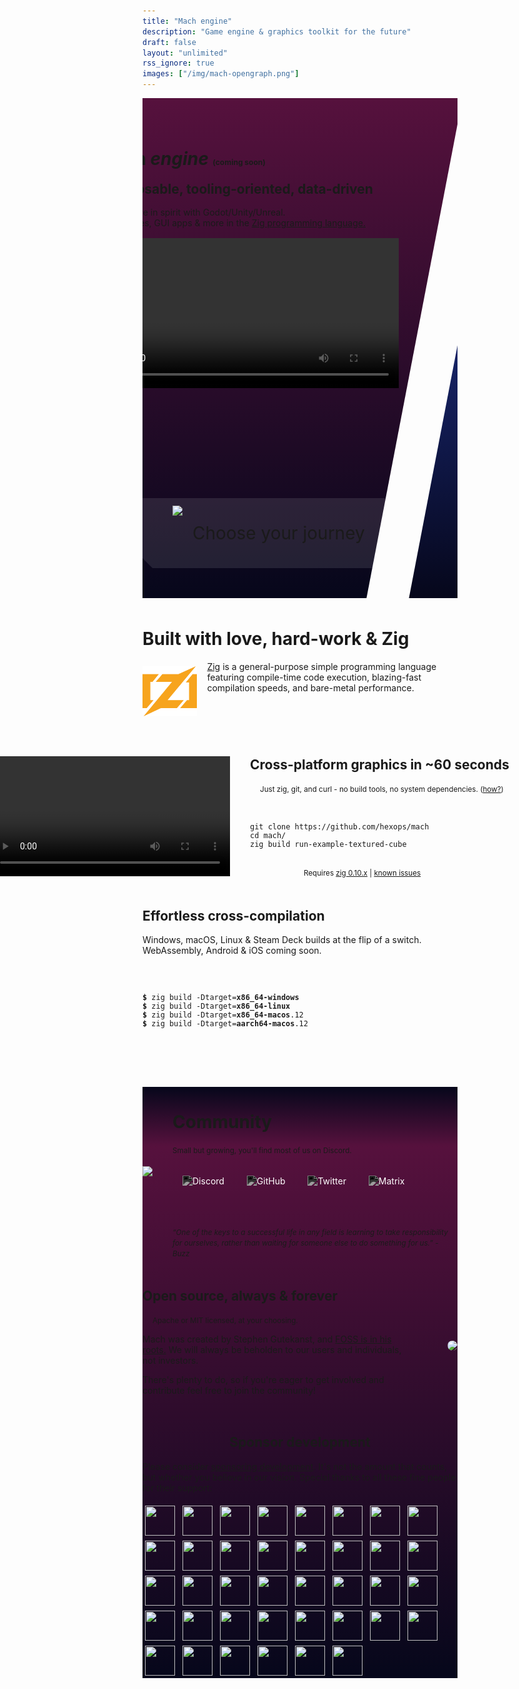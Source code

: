 ```yaml
---
title: "Mach engine"
description: "Game engine & graphics toolkit for the future"
draft: false
layout: "unlimited"
rss_ignore: true
images: ["/img/mach-opengraph.png"]
---
```


<style>
    .p-warning {
        text-align: center;
        padding: 0;
        padding-top: 0.5rem;
        padding-bottom: 0.5rem;
        background: red;
    }

    .p-section {
        display: flex;
        flex-direction: row;
        margin-top: 3rem;
        align-items: center;
        justify-content: center;
    }

    .p-section-highlight {
        margin-top: 4rem;
        margin-bottom: 2rem;
    }

    .p-section-right {
        margin-left: 1rem;
    }

    .p-img-left {
        height: 10rem;
        margin-left: 4.5rem;
    }

    .p-img-right {
        height: 10rem;
        margin-right: 4.5rem;
    }

    .p-img-small {
        height: 6rem;
    }

    .p-logo {
        margin-right: 3rem;
        margin-top: 2rem;
    }

    .p-logo > img {
        height: 10rem;
        width: 100%;
    }

    .p-early-stages-left {
        text-align: right;
        padding-right: 2rem;
        border-right: 1px solid gray;
        height: 12rem;
        justify-content: center;
        display: flex;
        flex-direction: column;
    }

    .p-early-stages-right {
        text-align: left;
    }

    h2 {
        text-align: left;
        margin-top: 0;
    }

    .p-section.sponsors img {
        width: 3rem;
        height: 3rem;
        margin: 0.25rem;
    }

    @media (max-width: 700px) {
        .p-warning {
            margin-top: 0;
        }
        .p-logo {
            margin: auto;
            margin-top: 0;
            margin-bottom: -2rem;
        }
        .p-logo img {
            margin-top: -1rem;
        }
        .p-section {
            margin-top: 4rem;
            flex-direction: column;
        }
        .p-section h2 {
            text-align: center;
        }
        .p-section-right {
            margin-left: 0;
        }
        .p-section small {
            margin: 0;
            display: block;
            text-align: center;
        }
        .p-img-left {
            margin: auto;
            margin-top: 2rem;
            margin-bottom: -1rem;
            height: 6rem;
        }
        .p-img-right {
            margin: auto;
            margin-bottom: 2rem;
            margin-top: -1rem;
            height: 6rem;
        }

        .p-section.sponsors > div > div {
            text-align: center !important;
        }

        .p-section.sponsors > img {
            position: relative;
            left: -1rem;
            top: 3rem;
        }

        .p-early-stages-left {
            border: 0;
            padding: 0;
            height: auto;
        }

        .p-early-stages-left > p {
            font-size: 83%; /* <small> */
        }

        .p-section.get-involved > div {
            width: auto !important;
        }

        .p-section.get-involved > div > p {
            text-align: center;
        }

        .p-section.get-involved > div:nth-child(2) {
            margin: auto !important;
            margin-top: 2rem !important;
        }

        .p-section iframe {
            width: 100%;
            height: 15rem;
        }
    }

    .choose-your-journey {
        width: 100%;
        overflow: hidden;
    }

    .navbar {
        z-index: 1;
        background: rgba(255, 255, 255, 0.1);
        backdrop-filter: blur(0.5rem);
    }

    #content {
        margin-top: -3.3rem;
    }

    .choose-your-journey > .options {
        display: flex;
    }

    .choose-your-journey .engine,
    .choose-your-journey .core {
        flex-grow: 0; /* do not grow   - initial value: 0 */
        flex-shrink: 0; /* do not shrink - initial value: 1 */
        flex-basis: 60%; /* width/height  - initial value: auto */
        display: flex;
        flex-direction: column;
        height: 50rem;
    }

    .choose-your-journey .content > h1 {
        margin-top: 3rem;
    }

    .choose-your-journey .content > h2 {
        margin-bottom: 1rem;
    }

    .choose-your-journey .content > video {
        width: 30rem;
        margin-top: 1rem;
        margin-bottom: 1rem;
    }

    .choose-your-journey .engine > .content,
    .choose-your-journey .core > .content {
        display: flex;
        flex-direction: column;
        text-align: left;
        margin-top: 2rem;
    }

    .choose-your-journey .core > .content {
        align-items: flex-end;
        position: relative;
        left: 25%;
        margin-right: 2rem;
        align-self: start;
    }

    .choose-your-journey .engine > .content {
        margin-left: 2rem;
        align-self: end;
        position: relative;
        right: 20%;
    }

    .choose-your-journey .engine {
        background: linear-gradient(180deg, #56113d 0%, #06071b 100%);
        clip-path: polygon(0 0, 100% 0, 70% 100%, 0% 100%);
    }

    .choose-your-journey .core {
        background: linear-gradient(180deg, #263fb2 0%, #06071b 100%);
        clip-path: polygon(30% 0, 100% 0, 100% 100%, 0% 100%);
        position: relative;
        left: -17%;
    }

    .community {
        background: linear-gradient(180deg, #06071b 0%, #56113d 10%, #06071b 100%);
    }

    img.p-community-icon {
        height: 100%;
        /* https://codepen.io/sosuke/pen/Pjoqqp */
        filter: invert(100%) sepia(100%) saturate(0%) hue-rotate(143deg) brightness(105%) contrast(104%);
    }

    a.p-community-icon {
        padding: 1rem;
        display: inline-block;
        height: 3rem;
        text-decoration: none;
    }

    a.p-community-icon:hover,
    a.p-community-icon:active {
        background: rgba(255, 255, 255, 0.11);
    }

    .zero-height {
        height: 0;
        position: relative;
        z-index: 1;
        top: -10rem;
    }

    .zero-height img {
        height: 5rem;
        position: relative;
        top: -0.25rem;
        margin-right: 1rem;
    }

    .zero-height .big-button {
        height: 3rem;
    }

    .big-button {
        display: inline-flex;
        align-items: center;
        text-decoration: none;
        line-height: 3rem;
        padding: 2rem;
        padding-right: 3rem;
        padding-left: 3rem;
        filter: brightness(100%);
        font-size: 200%;
        backdrop-filter: blur(0);
    }

    .big-button:before {
        position: absolute;
        z-index: -1;
        top: 0;
        right: 0;
        bottom: 0;
        left: 0;
        background: rgba(255, 255, 255, 0.1);
        backdrop-filter: blur(0.5rem);

        clip-path: polygon(0 0, calc(100% - 1rem) 0, 100% 1rem, 100% 100%, 1rem 100%, 0 calc(100% - 1rem));
        content: "";
    }

    .big-button:hover,
    .big-button:active {
        filter: drop-shadow(0 0 1rem #f784f2);
    }
</style>

<div class="choose-your-journey">
    <div class="options">
        <div class="engine">
            <div class="content">
                <h1>Mach <em>engine</em> <span style="font-size: 12px;">(coming soon)</span></h1>
                <h2>Composable, tooling-oriented, data-driven</h2>
                <span>Competitive in spirit with Godot/Unity/Unreal.</span>
                <span>Build games, GUI apps & more in the <a href="https://ziglang.org/">Zig programming language.</a></span>
                <video autoplay loop>
                    <source src="https://user-images.githubusercontent.com/3173176/164985604-8f86fac1-68aa-4f64-a33f-1f7f45219d31.mp4" type="video/mp4" />
                </video>
            </div>
        </div>
        <div class="core">
            <div class="content">
                <h1 align="center">Mach <em>core</em></h1>
                <h2>Window/Input/GPU, nothing else</h2>
                <span>Comparable to SDL/GLFW; but <em>truly</em> cross-platform.</span>
                <span>Desktop, Web (soon), and Mobile (future). Zig & C API.</span>
                <video autoplay loop>
                    <source src="https://user-images.githubusercontent.com/3173176/163732353-14657abc-d8d6-4367-847f-2b06821a1727.mp4" type="video/mp4" />
                </video>
            </div>
        </div>
    </div>
    <div class="zero-height">
        <a href="/docs" class="big-button">
            <img src="/img/wrench.svg" />
            Choose your journey
        </a>
    </div>
</div>

<div class="p-section">
    <div style="text-align: left;">
        <h1 style="margin-top: 0;">Built with love, hard-work & Zig</h1>
        <img style="float: left; height: 5rem; margin-right: 1rem; margin-top: 0.5rem;" src="https://raw.githubusercontent.com/ziglang/logo/6446ba8e37a0651da720d8869e1ce9264fa0c0b9/zig-mark.svg" />
        <p><a href="https://ziglang.org">Zig</a> is a general-purpose simple programming language featuring compile-time code execution, blazing-fast compilation speeds, and bare-metal performance.</p>
    </div>
</div>

<div class="p-section p-section-highlight">
    <a style="margin-right: 1rem;" href="https://user-images.githubusercontent.com/3173176/164985623-93e01957-a86b-4607-827d-2a6cda32a409.mp4">
        <video autoplay loop style="width: 24rem;">
            <source src="https://user-images.githubusercontent.com/3173176/164985623-93e01957-a86b-4607-827d-2a6cda32a409.mp4" type="video/mp4" />
        </video>
    </a>
    <div class="p-section-right">
        <div style="text-align: left;">
            <h2>Cross-platform graphics in ~60 seconds</h2>
            <small style="margin-left: 1rem; display: inline-block; width: 35rem;">Just zig, git, and curl - no build tools, no system dependencies. (<a href="">how?</a>)</small>
        </div>
        <div>
            <code>
                <pre class="code">
git clone https://github.com/hexops/mach
cd mach/
zig build run-example-textured-cube</pre>
            </code>
            <small>
                Requires <a href="https://ziglang.org">zig 0.10.x</a> |
                <a href="https://github.com/hexops/mach/blob/main/doc/known-issues.md#known-issues">known issues</a>
            </small>
        </div>
    </div>
</div>

<div class="p-section">
    <div style="text-align: left;">
        <h2>Effortless cross-compilation</h2>
        <p>Windows, macOS, Linux & Steam Deck builds at the flip of a switch. WebAssembly, Android & iOS coming soon.</p>
        <code>
            <pre class="code">
<strong>$</strong> zig build -Dtarget=<strong>x86_64-windows</strong>
<strong>$</strong> zig build -Dtarget=<strong>x86_64-linux</strong>
<strong>$</strong> zig build -Dtarget=<strong>x86_64-macos</strong>.12
<strong>$</strong> zig build -Dtarget=<strong>aarch64-macos</strong>.12</pre>
        </code>
    </div>
</div>

<div class="community">
    <div class="p-section">
        <a href="https://twitter.com/slimsag">
            <img class="p-img-right" style="height: 20rem; margin-right: 2rem;" src="/img/wrench_rocket.svg" />
        </a>
        <div style="text-align: left; width: 30rem;">
            <h1>Community</h1>
            <small>Small but growing, you'll find most of us on Discord.</small>
            <br />
            <br />
            <a href="https://discord.gg/XNG3NZgCqp" class="p-community-icon">
                <img alt="Discord" class="p-community-icon" src="/img/discord.svg" />
            </a>
            <a href="https://github.com/hexops/mach" class="p-community-icon">
                <img alt="GitHub" class="p-community-icon" src="/img/github.svg" />
            </a>
            <a href="https://twitter.com/machengine" class="p-community-icon">
                <img alt="Twitter" class="p-community-icon" src="/img/twitter.svg" />
            </a>
            <a href="https://matrix.to/#/#hexops:matrix.org" class="p-community-icon">
                <img alt="Matrix" class="p-community-icon" src="/img/matrix.svg" />
            </a>
            <br />
            <br />
            <small><em>“One of the keys to a successful life in any field is learning to take responsibility for ourselves, rather than waiting for someone else to do something for us.” - Buzz</em></small>
        </div>
    </div>
    <div class="p-section">
        <div style="text-align: left;">
            <h2>Open source, always & forever</h2>
            <small style="margin-left: 1rem;">Apache or MIT licensed, at your choosing.</small>
            <p>
                Mach was created by Stephen Gutekanst, and <a href="https://devlog.hexops.com/2021/increasing-my-contribution-to-zig-to-200-a-month#i-grew-up-playing-linux-games-like-mania-drive">FOSS is in his roots.</a> We will always be
                beholden to our users and individuals, not investors.
            </p>
            <p>There's plenty to do, so if you're eager to get involved and contribute feel free to join the community!</p>
        </div>
        <a href="https://twitter.com/slimsag">
            <img class="p-img-left p-img-small" style="border-radius: 100%;" src="https://avatars.githubusercontent.com/u/3173176?v=4" />
        </a>
    </div>
    <div class="p-section sponsors">
        <div>
            <h2 style="text-align: center;">Sponsor development</h2>
            <p>Please consider <a href="https://github.com/sponsors/slimsag">sponsoring development</a>. It's not the amount that counts, but whether you believe in our vision. Special thanks to all these fine people for their support:</p>
            <div style="max-width: 50rem; text-align: left; margin-top: 1rem;">
                <!-- tier2 -->
                <a href="https://github.com/wilsonk"><img src="https://images.weserv.nl/?url=github.com/wilsonk.png?v=4&h=60&w=60&fit=cover&mask=circle&maxage=7d" width="60px" alt="" /></a>
                <a href="https://github.com/jamii"><img src="https://images.weserv.nl/?url=github.com/jamii.png?v=4&h=60&w=60&fit=cover&mask=circle&maxage=7d" width="60px" alt="" /></a>
                <a href="https://github.com/ziglang"><img src="https://images.weserv.nl/?url=github.com/ziglang.png?v=4&h=60&w=60&fit=cover&mask=circle&maxage=7d" width="60px" alt="" /></a>
                <a href="https://github.com/shintales"><img src="https://images.weserv.nl/?url=github.com/shintales.png?v=4&h=60&w=60&fit=cover&mask=circle&maxage=7d" width="60px" alt="" /></a>
                <a href="https://github.com/m3talsmith"><img src="https://images.weserv.nl/?url=github.com/m3talsmith.png?v=4&h=60&w=60&fit=cover&mask=circle&maxage=7d" width="60px" alt="" /></a>
                <a href="https://github.com/mitchellh"><img src="https://images.weserv.nl/?url=github.com/mitchellh.png?v=4&h=60&w=60&fit=cover&mask=circle&maxage=7d" width="60px" alt="" /></a>
                <a href="https://github.com/dzrw"><img src="https://images.weserv.nl/?url=github.com/dzrw.png?v=4&h=60&w=60&fit=cover&mask=circle&maxage=7d" width="60px" alt="" /></a>
                <a href="https://github.com/sid405"><img src="https://images.weserv.nl/?url=github.com/sid405.png?v=4&h=60&w=60&fit=cover&mask=circle&maxage=7d" width="60px" alt="" /></a>
                <a href="https://github.com/davidroman0O"><img src="https://images.weserv.nl/?url=github.com/davidroman0O.png?v=4&h=60&w=60&fit=cover&mask=circle&maxage=7d" width="60px" alt="" /></a>
                <!-- tier2 -->
                <!-- tier1 -->
                <a href="https://github.com/mattnite"><img src="https://images.weserv.nl/?url=github.com/mattnite.png?v=4&h=60&w=60&fit=cover&mask=circle&maxage=7d" width="60px" alt="" /></a>
                <a href="https://github.com/andrewrk"><img src="https://images.weserv.nl/?url=github.com/andrewrk.png?v=4&h=60&w=60&fit=cover&mask=circle&maxage=7d" width="60px" alt="" /></a>
                <a href="https://github.com/Luukdegram"><img src="https://images.weserv.nl/?url=github.com/Luukdegram.png?v=4&h=60&w=60&fit=cover&mask=circle&maxage=7d" width="60px" alt="" /></a>
                <a href="https://github.com/Jack-Ji"><img src="https://images.weserv.nl/?url=github.com/Jack-Ji.png?v=4&h=60&w=60&fit=cover&mask=circle&maxage=7d" width="60px" alt="" /></a>
                <a href="https://github.com/kristoff-it"><img src="https://images.weserv.nl/?url=github.com/kristoff-it.png?v=4&h=60&w=60&fit=cover&mask=circle&maxage=7d" width="60px" alt="" /></a>
                <a href="https://github.com/tauoverpi"><img src="https://images.weserv.nl/?url=github.com/tauoverpi.png?v=4&h=60&w=60&fit=cover&mask=circle&maxage=7d" width="60px" alt="" /></a>
                <a href="https://github.com/TommiSinivuo"><img src="https://images.weserv.nl/?url=github.com/TommiSinivuo.png?v=4&h=60&w=60&fit=cover&mask=circle&maxage=7d" width="60px" alt="" /></a>
                <a href="https://github.com/jayschwa"><img src="https://images.weserv.nl/?url=github.com/jayschwa.png?v=4&h=60&w=60&fit=cover&mask=circle&maxage=7d" width="60px" alt="" /></a>
                <a href="https://github.com/jacobsandlund"><img src="https://images.weserv.nl/?url=github.com/jacobsandlund.png?v=4&h=60&w=60&fit=cover&mask=circle&maxage=7d" width="60px" alt="" /></a>
                <a href="https://github.com/jorangreef"><img src="https://images.weserv.nl/?url=github.com/jorangreef.png?v=4&h=60&w=60&fit=cover&mask=circle&maxage=7d" width="60px" alt="" /></a>
                <a href="https://github.com/karelp"><img src="https://images.weserv.nl/?url=github.com/karelp.png?v=4&h=60&w=60&fit=cover&mask=circle&maxage=7d" width="60px" alt="" /></a>
                <a href="https://github.com/ifreund"><img src="https://images.weserv.nl/?url=github.com/ifreund.png?v=4&h=60&w=60&fit=cover&mask=circle&maxage=7d" width="60px" alt="" /></a>
                <a href="https://github.com/shritesh"><img src="https://images.weserv.nl/?url=github.com/shritesh.png?v=4&h=60&w=60&fit=cover&mask=circle&maxage=7d" width="60px" alt="" /></a>
                <a href="https://github.com/user01"><img src="https://images.weserv.nl/?url=github.com/user01.png?v=4&h=60&w=60&fit=cover&mask=circle&maxage=7d" width="60px" alt="" /></a>
                <a href="https://github.com/silversquirl"><img src="https://images.weserv.nl/?url=github.com/silversquirl.png?v=4&h=60&w=60&fit=cover&mask=circle&maxage=7d" width="60px" alt="" /></a>
                <a href="https://github.com/teknico"><img src="https://images.weserv.nl/?url=github.com/teknico.png?v=4&h=60&w=60&fit=cover&mask=circle&maxage=7d" width="60px" alt="" /></a>
                <a href="https://github.com/LostKobrakai"><img src="https://images.weserv.nl/?url=github.com/LostKobrakai.png?v=4&h=60&w=60&fit=cover&mask=circle&maxage=7d" width="60px" alt="" /></a>
                <a href="https://github.com/jagt"><img src="https://images.weserv.nl/?url=github.com/jagt.png?v=4&h=60&w=60&fit=cover&mask=circle&maxage=7d" width="60px" alt="" /></a>
                <a href="https://github.com/ChrisGute"><img src="https://images.weserv.nl/?url=github.com/ChrisGute.png?v=4&h=60&w=60&fit=cover&mask=circle&maxage=7d" width="60px" alt="" /></a>
                <a href="https://github.com/dylanmcdiarmid"><img src="https://images.weserv.nl/?url=github.com/dylanmcdiarmid.png?v=4&h=60&w=60&fit=cover&mask=circle&maxage=7d" width="60px" alt="" /></a>
                <a href="https://github.com/MEATANDMEAT"><img src="https://images.weserv.nl/?url=github.com/MEATANDMEAT.png?v=4&h=60&w=60&fit=cover&mask=circle&maxage=7d" width="60px" alt="" /></a>
                <a href="https://github.com/johnburton"><img src="https://images.weserv.nl/?url=github.com/johnburton.png?v=4&h=60&w=60&fit=cover&mask=circle&maxage=7d" width="60px" alt="" /></a>
                <a href="https://github.com/ryupold"><img src="https://images.weserv.nl/?url=github.com/ryupold.png?v=4&h=60&w=60&fit=cover&mask=circle&maxage=7d" width="60px" alt="" /></a>
                <a href="https://github.com/genejo"><img src="https://images.weserv.nl/?url=github.com/genejo.png?v=4&h=60&w=60&fit=cover&mask=circle&maxage=7d" width="60px" alt="" /></a>
                <a href="https://github.com/hryx"><img src="https://images.weserv.nl/?url=github.com/hryx.png?v=4&h=60&w=60&fit=cover&mask=circle&maxage=7d" width="60px" alt="" /></a>
                <a href="https://github.com/r4gus"><img src="https://images.weserv.nl/?url=github.com/r4gus.png?v=4&h=60&w=60&fit=cover&mask=circle&maxage=7d" width="60px" alt="" /></a>
                <a href="https://github.com/batiati"><img src="https://images.weserv.nl/?url=github.com/batiati.png?v=4&h=60&w=60&fit=cover&mask=circle&maxage=7d" width="60px" alt="" /></a>
                <a href="https://github.com/kooparse"><img src="https://images.weserv.nl/?url=github.com/kooparse.png?v=4&h=60&w=60&fit=cover&mask=circle&maxage=7d" width="60px" alt="" /></a>
                <a href="https://github.com/Manuzor"><img src="https://images.weserv.nl/?url=github.com/Manuzor.png?v=4&h=60&w=60&fit=cover&mask=circle&maxage=7d" width="60px" alt="" /></a>
                <!-- tier1 -->
            </div>
        </div>
    </div>
</div>
